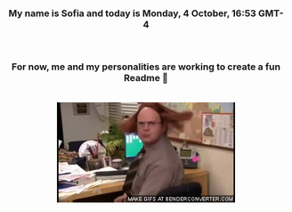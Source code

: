 


<div align="center">
<h3 >My name is Sofia and today is Monday, 4 October, 16:53 GMT-4</h3><br>
<h3 >For now, me and my personalities are working to create a fun Readme 👋
</h3><br>
<img src='img/dwight.gif' alt='working...'/>
</div>
